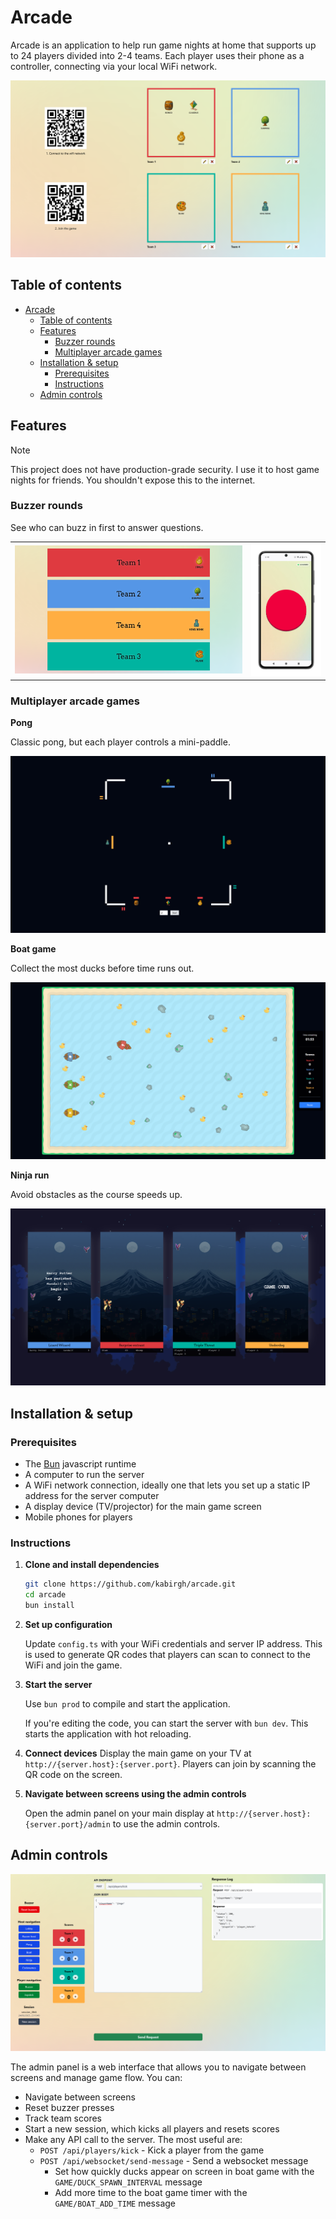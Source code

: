 # Arcade

Arcade is an application to help run game nights at home that supports up to 24 players divided into 2-4 teams. Each player uses their phone as a controller, connecting via your local WiFi network.

![](./docs/lobby.png)

## Table of contents
- [Arcade](#arcade)
  - [Table of contents](#table-of-contents)
  - [Features](#features)
    - [Buzzer rounds](#buzzer-rounds)
    - [Multiplayer arcade games](#multiplayer-arcade-games)
  - [Installation \& setup](#installation--setup)
    - [Prerequisites](#prerequisites)
    - [Instructions](#instructions)
  - [Admin controls](#admin-controls)

## Features

> [!NOTE]
> This project does not have production-grade security. I use it to host game nights for friends. You shouldn't expose this to the internet.

### Buzzer rounds
See who can buzz in first to answer questions.

<table>
  <tr>
    <td width="75%"><img src="./docs/buzzer-host.png" alt="Buzzer host" width="100%"></td>
    <td width="25%"><img src="./docs/buzzer-portrait.png" alt="Buzzer portrait" width="100%"></td>
  </tr>
</table>

### Multiplayer arcade games

**Pong**

Classic pong, but each player controls a mini-paddle.

![](./docs/pong.png)

**Boat game**

Collect the most ducks before time runs out.

![](./docs/boat.png)

**Ninja run**

Avoid obstacles as the course speeds up.

![](./docs/ninja.png)



## Installation & setup

### Prerequisites
- The [Bun](https://bun.sh) javascript runtime
- A computer to run the server
- A WiFi network connection, ideally one that lets you set up a static IP address for the server computer
- A display device (TV/projector) for the main game screen
- Mobile phones for players

### Instructions
1. **Clone and install dependencies**

   ```bash
   git clone https://github.com/kabirgh/arcade.git
   cd arcade
   bun install
   ```

1. **Set up configuration**

   Update `config.ts` with your WiFi credentials and server IP address. This is used to generate QR codes that players can scan to connect to the WiFi and join the game.

1. **Start the server**

   Use `bun prod` to compile and start the application.

   If you're editing the code, you can start the server with `bun dev`. This starts the application with hot reloading.

1. **Connect devices**
  Display the main game on your TV at `http://{server.host}:{server.port}`. Players can join by scanning the QR code on the screen.

1. **Navigate between screens using the admin controls**

   Open the admin panel on your main display at `http://{server.host}:{server.port}/admin` to use the admin controls.

## Admin controls

![](./docs/admin.png)

The admin panel is a web interface that allows you to navigate between screens and manage game flow. You can:
- Navigate between screens
- Reset buzzer presses
- Track team scores
- Start a new session, which kicks all players and resets scores
- Make any API call to the server. The most useful are:
  - `POST /api/players/kick` - Kick a player from the game
  - `POST /api/websocket/send-message` - Send a websocket message
    - Set how quickly ducks appear on screen in boat game with the `GAME/DUCK_SPAWN_INTERVAL` message
    - Add more time to the boat game timer with the `GAME/BOAT_ADD_TIME` message
